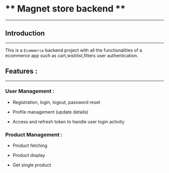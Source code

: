 # ** Magnet store backend **

---

## Introduction

---

This is a `Ecommerce` backend project with all the functionalities of a ecommerce app such as cart,wishlist,filters user authentication.

## Features :

---

### User Management :

- Registration, login, logout, password reset

* Profile management (update details)

- Access and refresh token to handle user login activity

### Product Management :

- Product fetching

* Product display

- Get single product
